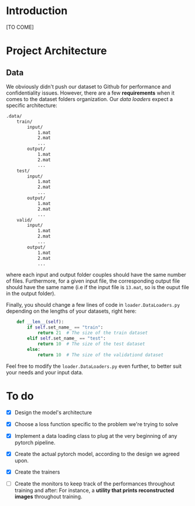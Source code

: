 # Introduction

[TO COME]

# Project Architecture

## Data

We obviously didn't push our dataset to Github for performance and confidentiality issues. However, there are a few **requirements** when it comes to the dataset folders organization. Our _data loaders_ expect a specific architecture:

```bash
.data/
    train/
        input/
            1.mat
            2.mat
            ...
        output/
            1.mat
            2.mat
            ...
    test/
        input/
            1.mat
            2.mat
            ...
        output/
            1.mat
            2.mat
            ...
    valid/
        input/
            1.mat
            2.mat
            ...
        output/
            1.mat
            2.mat
            ...
```

where each input and output folder couples should have the same number of files. Furthermore, for a given input file, the corresponding output file should have the same name (i.e if the input file is `13.mat`, so is the ouput file in the output folder).

Finally, you should change a few lines of code in `loader.DataLoaders.py` depending on the lengths of your datasets, right here:

```python
    def __len__(self):
        if self.set_name_ == "train":
            return 21  # The size of the train dataset
        elif self.set_name_ == "test":
            return 10  # The size of the test dataset
        else:
            return 10  # The size of the validationd dataset
```

Feel free to modify the `loader.DataLoaders.py` even further, to better suit your needs and your input data.

# To do

- [x] Design the model's architecture

- [x] Choose a loss function specific to the problem we're trying to solve

- [x] Implement a data loading class to plug at the very beginning of any pytorch pipeline.

- [x] Create the actual pytorch model, according to the design we agreed upon.

- [x] Create the trainers

- [ ] Create the monitors to keep track of the performances throughout training and after: For instance, a **utility that prints reconstructed images** throughout training.

